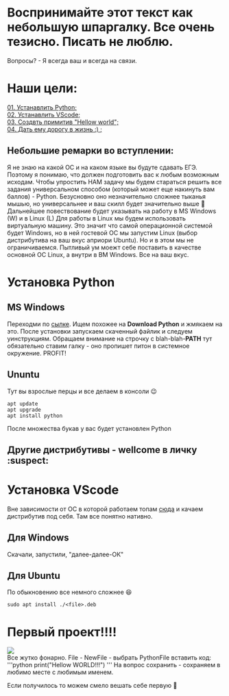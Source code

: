 # Воспринимайте этот текст как небольшую шпаргалку. Все очень тезисно. Писать не люблю.
Вопросы? - Я всегда ваш и всегда на связи.


# Наши цели:  
[01. Устанавлить Python;](#t01)  
[02. Устанавлить VScode;](#t02)  
[03. Создвть примитив "Hellow world";](#t03)  
[04. Дать ему дорогу в жизнь :) ;](#t04)  

## Небольшие ремарки во вступлении:
Я не знаю на какой ОС и на каком языке вы будуте сдавать ЕГЭ. Поэтому я понимаю, что должен подготовить вас к любым возможным исходам.
Чтобы упростить НАМ задачу мы будем стараться решить все задания универсальном способом (который может еще накинуть вам баллов) - Python. Безусновно оно незначительно сложнее тыканья мышью, но универсальнее и ваш скилл будет значительно выше :muscle:
Дальнейшее повествование будет указывать на работу в MS Windows (W) и в Linux (L)
Для работы в Linux мы будем использовать виртуальную машину. Это значит что самой операционной системой будет Windows, но в ней гостевой ОС мы запустим Linux (выбор дистрибутива на ваш вкус априори Ubuntu). Но и в этом мы не ограничиваемся. Пытливый ум моежт себе поставить в качестве основной ОС Linux, а внутри в ВМ Windows. Все на ваш вкус.   

<a id='t01'></a>  
# Установка Python  
## MS Windows  
Переходми по [сылке](https://www.python.org/downloads/). Ищем похожее на **Download Python** и жмякаем на это. После установки запускаем скаченный файлик и следуем уинструкциям. Обращаем внимание на строчку с blah-blah-**PATH** тут обязательно ставим галку - оно пропишет питон в системное окружение. PROFIT!

## Ununtu
Тут вы взрослые перцы и все делаем в консоли :wink:
```console
apt update
apt upgrade
apt install python
```

После множества букав у вас будет установлен Python
## Другие дистрибутивы - wellcome в личку  :suspect:

<a id='t02'></a>  
# Установка VScode  
Вне зависимости от ОС в которой работаем топам [сюда](https://code.visualstudio.com/download) и качаем дистрибутив под себя. Там все понятно нативно.
## Для Windows  
Скачали, запустили, "далее-далее-ОК"
## Для Ubuntu  
По обыкновению все немного сложнее :laughing:
```console
sudo apt install ./<file>.deb
```
<a id='t03'></a>  
# Первый проект!!!!
![](https://i.giphy.com/media/v1.Y2lkPTc5MGI3NjExa2h2dnlnNWVzYTY0M2R0dnptN2hqamVlY2ZuMXByZjd1eW51NWd3ZCZlcD12MV9pbnRlcm5hbF9naWZfYnlfaWQmY3Q9Zw/RoiB2DtCekdtOOdKbV/giphy.gif)  
Все жутко фонарно. 
File - NewFile - выбрать PythonFile
вставить код:  
'''python
print("Hellow WORLD!!!")
'''
На вопрос сохранить - сохраняем в любимо месте с любимым именем.  

Если получилось то можем смело вешать себе первую :medal_sports:
